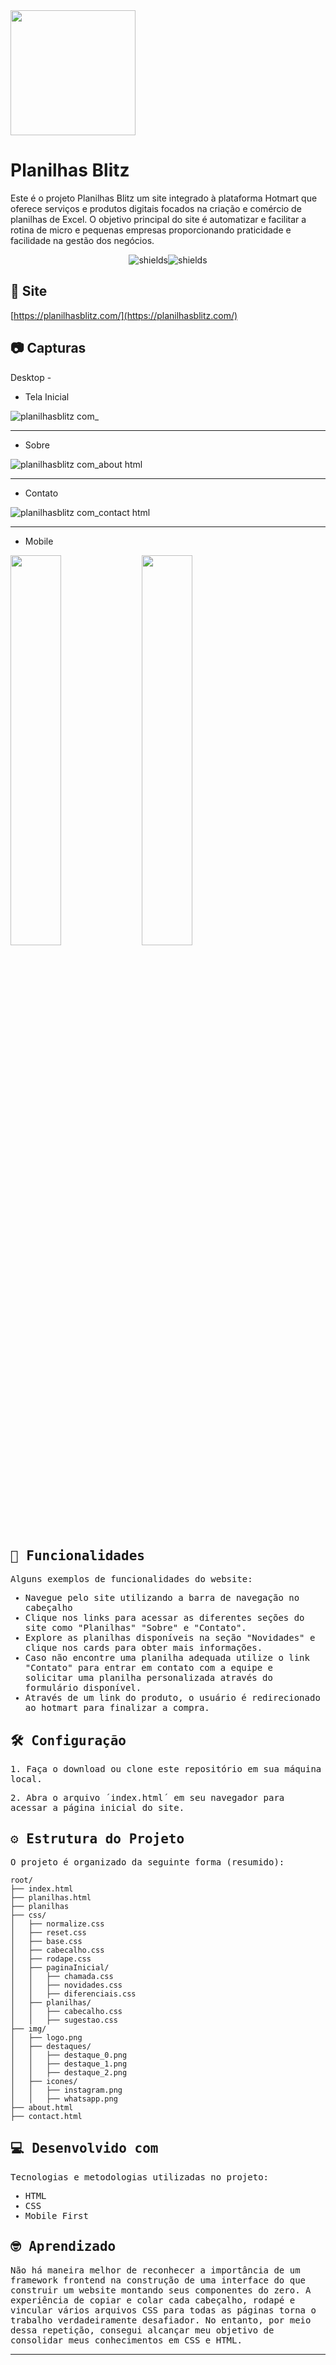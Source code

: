 <img height="200px" src="https://github.com/FelipeG-Almeida/PlanilhasBlitz/assets/73674044/0a054a56-453a-4e2e-b85d-629c79ae7cae" />

<h1 align="left" id="title">Planilhas Blitz</h1>

<p id="description">Este é o projeto Planilhas Blitz um site integrado à plataforma Hotmart que oferece serviços e produtos digitais focados na criação e comércio de planilhas de Excel. O objetivo principal do site é automatizar e facilitar a rotina de micro e pequenas empresas proporcionando praticidade e facilidade na gestão dos negócios.</p>

<p align="center"><img src="https://img.shields.io/badge/html5-%23E34F26.svg?style=for-the-badge&amp;logo=html5&amp;logoColor=white" alt="shields"><img src="https://img.shields.io/badge/css3-%231572B6.svg?style=for-the-badge&amp;logo=css3&amp;logoColor=white" alt="shields"></p>

<h2>🚀 Site</h2>

[https://planilhasblitz.com/](https://planilhasblitz.com/)

<h2>📷 Capturas</h2>

Desktop -

* Tela Inicial

![planilhasblitz com_](https://github.com/FelipeG-Almeida/PlanilhasBlitz/assets/73674044/5d162447-0779-4f21-a385-f902b5e34f32)

---
* Sobre

![planilhasblitz com_about html](https://github.com/FelipeG-Almeida/PlanilhasBlitz/assets/73674044/8995504d-9647-4001-8452-4fc4b5ea883f)

---
* Contato

![planilhasblitz com_contact html](https://github.com/FelipeG-Almeida/PlanilhasBlitz/assets/73674044/72a10083-22e6-4763-9a31-a0d37db93d36)

---
- Mobile

<kbd>
    <img width="40%" src="https://github.com/FelipeG-Almeida/PlanilhasBlitz/assets/73674044/3bc25304-8ced-41f5-ade1-1e5e76f079a8" />
<kbd>
<kbd>
    <img width="40%" src="https://github.com/FelipeG-Almeida/PlanilhasBlitz/assets/73674044/160c6943-9d82-4da7-958a-59d4b4f351dd" />
</kbd>
  
<h2>🧐 Funcionalidades</h2>

Alguns exemplos de funcionalidades do website:

*   Navegue pelo site utilizando a barra de navegação no cabeçalho
*   Clique nos links para acessar as diferentes seções do site como "Planilhas" "Sobre" e "Contato".
*   Explore as planilhas disponíveis na seção "Novidades" e clique nos cards para obter mais informações.
*   Caso não encontre uma planilha adequada utilize o link "Contato" para entrar em contato com a equipe e solicitar uma planilha personalizada através do formulário disponível.
*   Através de um link do produto, o usuário é redirecionado ao hotmart para finalizar a compra.

<h2>🛠️ Configuração</h2>

<p>1. Faça o download ou clone este repositório em sua máquina local.</p>

<p>2. Abra o arquivo ´index.html´ em seu navegador para acessar a página inicial do site.</p>

## ⚙️ Estrutura do Projeto

O projeto é organizado da seguinte forma (resumido):

```
root/
├── index.html
├── planilhas.html
├── planilhas
├── css/
│   ├── normalize.css
│   ├── reset.css
│   ├── base.css
│   ├── cabecalho.css
│   ├── rodape.css
│   ├── paginaInicial/
│   │   ├── chamada.css
│   │   ├── novidades.css
│   │   ├── diferenciais.css
│   ├── planilhas/
│   │   ├── cabecalho.css
│   │   ├── sugestao.css
├── img/
│   ├── logo.png
│   ├── destaques/
│   │   ├── destaque_0.png
│   │   ├── destaque_1.png
│   │   ├── destaque_2.png
│   ├── icones/
│   │   ├── instagram.png
│   │   ├── whatsapp.png
├── about.html
├── contact.html
```
  
<h2>💻 Desenvolvido com</h2>

Tecnologias e metodologias utilizadas no projeto:

*   HTML
*   CSS
*   Mobile First

## 🤓 Aprendizado

Não há maneira melhor de reconhecer a importância de um framework frontend na construção de uma interface do que construir um website montando seus componentes do zero. A experiência de copiar e colar cada cabeçalho, rodapé e vincular vários arquivos CSS para todas as páginas torna o trabalho verdadeiramente desafiador. No entanto, por meio dessa repetição, consegui alcançar meu objetivo de consolidar meus conhecimentos em CSS e HTML.

---
